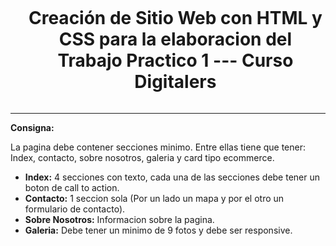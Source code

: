 <div id="user-content-toc">
  <ul align="center">
    <summary><h1 style="display: inline-block">Creación de Sitio Web con HTML y CSS para la elaboracion del Trabajo Practico 1 --- Curso Digitalers</h1></summary>
  </ul>
</div>



----

**Consigna:** 

La pagina debe contener secciones minimo. Entre ellas tiene que tener: Index, contacto, sobre nosotros, galeria y card tipo ecommerce.

- **Index:** 4 secciones con texto, cada una de las secciones debe tener un boton de call to action.
- **Contacto:** 1 seccion sola (Por un lado un mapa y por el otro un formulario de contacto).
- **Sobre Nosotros:** Informacion sobre la pagina.
- **Galeria:** Debe tener un minimo de 9 fotos y debe ser responsive.

